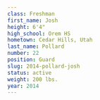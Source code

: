 ```yaml
---
class: Freshman
first_name: Josh
height: 6'4"
high_school: Orem HS
hometown: Cedar Hills, Utah
last_name: Pollard
number: 22
position: Guard
slug: 2014-pollard-josh
status: active
weight: 200 lbs.
year: 2014
---
```

